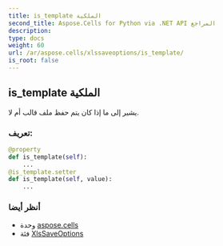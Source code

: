 ```yaml
---
title: is_template الملكية
second_title: Aspose.Cells for Python via .NET API المراجع
description:
type: docs
weight: 60
url: /ar/aspose.cells/xlssaveoptions/is_template/
is_root: false
---
```

##  is_template الملكية

يشير إلى ما إذا كان يتم حفظ ملف قالب أم لا.
###  تعريف:
```python
@property
def is_template(self):
    ...
@is_template.setter
def is_template(self, value):
    ...
```

###  أنظر أيضا
* وحدة [aspose.cells](../../)
* فئة [XlsSaveOptions](/cells/python-net/ar/aspose.cells/xlssaveoptions)
